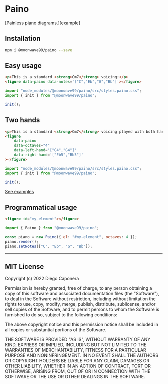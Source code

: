 # Paino

[Painless piano diagrams.][example]

## Installation

```bash
npm i @moonwave99/paino --save
```

## Easy usage

```html
<p>This is a standard <strong>Cm7</strong> voicing:</p>
<figure data-paino data-notes='["C","Eb","G","Bb"]'></figure>

```

```js
import "node_modules/@moonwave99/paino/src/styles.paino.css";
import { init } from "@moonwave99/paino";

init();
```

## Two hands

```html
<p>This is a standard <strong>Cm7</strong> voicing played with both hands:</p>
<figure
    data-paino
    data-octaves="4"
    data-left-hand='["C4","G4"]'
    data-right-hand='["Eb5","Bb5"]'
></figure>

```

```js
import "node_modules/@moonwave99/paino/src/styles.paino.css";
import { init } from "@moonwave99/paino";

init();
```

[See examples][examples]

## Programmatical usage

```html
<figure id="my-element"></figure>
```

```js
import { Paino } from "@moonwave99/paino";

const piano = new Paino({ el: "#my-element", octaves: 4 });
piano.render();
piano.setNotes(["C", "Eb", "G", "Bb"]);
```

---

## MIT License

Copyright (c) 2022 Diego Caponera

Permission is hereby granted, free of charge, to any person obtaining a copy
of this software and associated documentation files (the "Software"), to deal
in the Software without restriction, including without limitation the rights
to use, copy, modify, merge, publish, distribute, sublicense, and/or sell
copies of the Software, and to permit persons to whom the Software is
furnished to do so, subject to the following conditions:

The above copyright notice and this permission notice shall be included in all
copies or substantial portions of the Software.

THE SOFTWARE IS PROVIDED "AS IS", WITHOUT WARRANTY OF ANY KIND, EXPRESS OR
IMPLIED, INCLUDING BUT NOT LIMITED TO THE WARRANTIES OF MERCHANTABILITY,
FITNESS FOR A PARTICULAR PURPOSE AND NONINFRINGEMENT. IN NO EVENT SHALL THE
AUTHORS OR COPYRIGHT HOLDERS BE LIABLE FOR ANY CLAIM, DAMAGES OR OTHER
LIABILITY, WHETHER IN AN ACTION OF CONTRACT, TORT OR OTHERWISE, ARISING FROM,
OUT OF OR IN CONNECTION WITH THE SOFTWARE OR THE USE OR OTHER DEALINGS IN THE
SOFTWARE.

[examples]: https://codepen.io/moonwave99/pen/yLvjLKe

